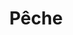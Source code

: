 ---
title: "Pêche"
description: "Explorez l'art de la pêche avec ce guide exhaustif, ainsi que des astuces et des conseils sur comment rendre cette activité paisible mais satisfaisante encore plus agréable."
aside: true
bottom: true
toc: true
---
